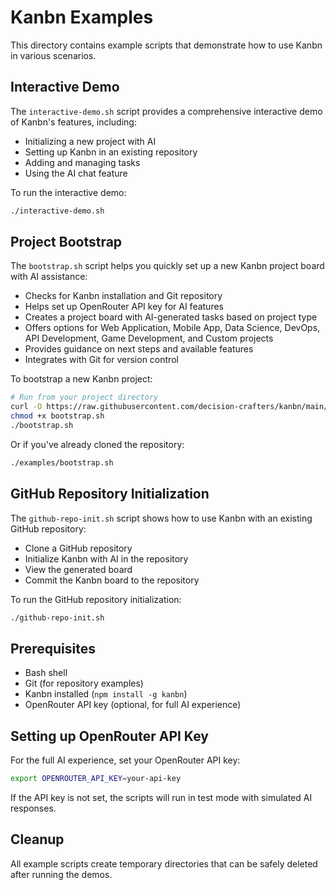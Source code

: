 # Kanbn Examples

This directory contains example scripts that demonstrate how to use Kanbn in various scenarios.

## Interactive Demo

The `interactive-demo.sh` script provides a comprehensive interactive demo of Kanbn's features, including:

- Initializing a new project with AI
- Setting up Kanbn in an existing repository
- Adding and managing tasks
- Using the AI chat feature

To run the interactive demo:

```bash
./interactive-demo.sh
```

## Project Bootstrap

The `bootstrap.sh` script helps you quickly set up a new Kanbn project board with AI assistance:

- Checks for Kanbn installation and Git repository
- Helps set up OpenRouter API key for AI features
- Creates a project board with AI-generated tasks based on project type
- Offers options for Web Application, Mobile App, Data Science, DevOps, API Development, Game Development, and Custom projects
- Provides guidance on next steps and available features
- Integrates with Git for version control

To bootstrap a new Kanbn project:

```bash
# Run from your project directory
curl -O https://raw.githubusercontent.com/decision-crafters/kanbn/main/examples/bootstrap.sh
chmod +x bootstrap.sh
./bootstrap.sh
```

Or if you've already cloned the repository:

```bash
./examples/bootstrap.sh
```

## GitHub Repository Initialization

The `github-repo-init.sh` script shows how to use Kanbn with an existing GitHub repository:

- Clone a GitHub repository
- Initialize Kanbn with AI in the repository
- View the generated board
- Commit the Kanbn board to the repository

To run the GitHub repository initialization:

```bash
./github-repo-init.sh
```

## Prerequisites

- Bash shell
- Git (for repository examples)
- Kanbn installed (`npm install -g kanbn`)
- OpenRouter API key (optional, for full AI experience)

## Setting up OpenRouter API Key

For the full AI experience, set your OpenRouter API key:

```bash
export OPENROUTER_API_KEY=your-api-key
```

If the API key is not set, the scripts will run in test mode with simulated AI responses.

## Cleanup

All example scripts create temporary directories that can be safely deleted after running the demos.
